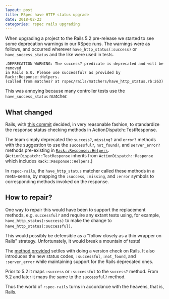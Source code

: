 ```yaml
---
layout: post
title: RSpec have HTTP status upgrade
date: 2018-02-23
categories: rspec rails upgrading
---
```

When upgrading a project to the Rails 5.2 pre-release we started to see
some deprecation warnings in our RSpec runs.
The warnings were as follows, and occurred wherever
`have_http_status(:success)` or `have_success_status` and the like
were used in tests.

```
.DEPRECATION WARNING: The success? predicate is deprecated and will be removed
in Rails 6.0. Please use successful? as provided by Rack::Response::Helpers.
(called from matches? at rspec/rails/matchers/have_http_status.rb:263)
```

This was annoying because many controller tests use
the `have_success_status` matcher.

## What changed
Rails, with [this commit](https://github.com/rails/rails/pull/30104/files)
decided, in very reasonable fashion, to standardize the response status
checking methods in ActionDispatch::TestResponse.

The team simply deprecated the `success?`, `missing?` and `error?` methods
with the suggestion to use the `successful?`, `not_found?`,
and `server_error?` methods pre-existing in
[`Rack::Response::Helpers`](
https://github.com/rack/rack/blob/b37356ee881c0de4266165dacb8af4efaebaf4ec/lib/rack/response.rb#L110).
(`ActionDispatch::TestResponse` inherits from `ActionDispatch::Response` which
includes `Rack::Response::Helpers`.)

In `rspec-rails`, the `have_http_status` matcher called these methods
in a meta-sense, by mapping the `:success`, `:missing`, and `:error`
symbols to corresponding methods invoked on the response.

## How to repair?
One way to repair this would have been to support the replacement methods,
e.g. `successful?` and require any extant tests using, for example,
`have_http_status(:success)` to make the change to
`have_http_status(:successful)`.

This would possibly be defensible as a "follow closely as a thin wrapper on
Rails" strategy. Unfortunately, it would break a mountain of tests!

The [method provided](https://github.com/rspec/rspec-rails/pull/1951)
settles with doing a version check on Rails.
It also introduces the new status codes, `:successful`, `:not_found`,
and `:server_error` while maintaining support for the Rails deprecated ones.

Prior to 5.2 it maps `:success` or `:successful` to the `success?` method.
From 5.2 and later it maps the same to the `successful?` method.

Thus the world of `rspec-rails` turns in accordance with the heavens,
that is, Rails.
